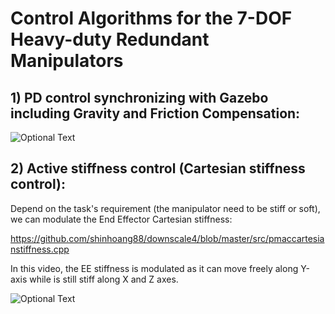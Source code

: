 # Control Algorithms for the 7-DOF Heavy-duty Redundant Manipulators
## 1) PD control synchronizing with Gazebo including Gravity and Friction Compensation:

![Optional Text](https://github.com/shinhoang88/media_files/blob/master/All7JointsPDcontrol1.gif)

## 2) Active stiffness control (Cartesian stiffness control):
Depend on the task's requirement (the manipulator need to be stiff or soft), we can modulate the End Effector Cartesian stiffness:

https://github.com/shinhoang88/downscale4/blob/master/src/pmaccartesianstiffness.cpp

In this video, the EE stiffness is modulated as it can move freely along Y-axis while is still stiff along X and Z axes.

![Optional Text](https://github.com/shinhoang88/media_files/blob/master/FreelyAlongYaxis_StifferAlongXZAxis.gif)

